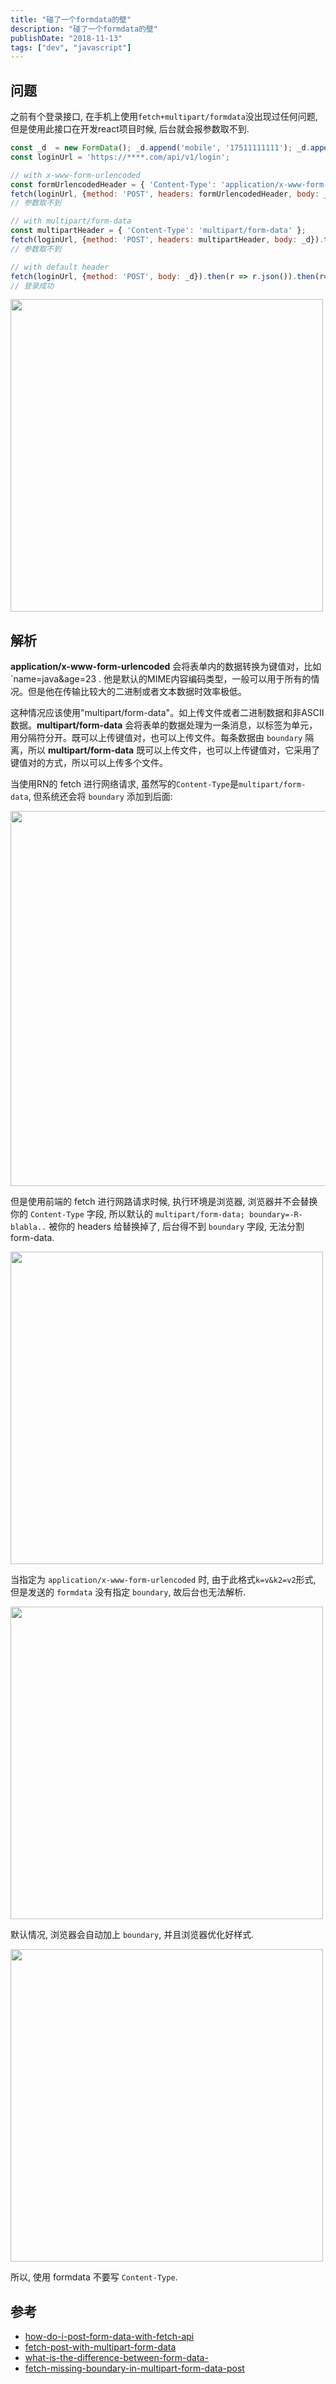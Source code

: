 ```yaml
---
title: "碰了一个formdata的壁"
description: "碰了一个formdata的壁"
publishDate: "2018-11-13"
tags: ["dev", "javascript"]
---
```


## 问题

之前有个登录接口, 在手机上使用`fetch+multipart/formdata`没出现过任何问题, 但是使用此接口在开发react项目时候, 后台就会报参数取不到.


```javascript
const _d  = new FormData(); _d.append('mobile', '17511111111'); _d.append('verifycode', '1234');
const loginUrl = 'https://****.com/api/v1/login';

// with x-www-form-urlencoded
const formUrlencodedHeader = { 'Content-Type': 'application/x-www-form-urlencoded' };
fetch(loginUrl, {method: 'POST', headers: formUrlencodedHeader, body: _d}).then(r => r.json()).then(r=>console.log(r));
// 参数取不到

// with multipart/form-data
const multipartHeader = { 'Content-Type': 'multipart/form-data' };
fetch(loginUrl, {method: 'POST', headers: multipartHeader, body: _d}).then(r => r.json()).then(r=>console.log(r));
// 参数取不到

// with default header
fetch(loginUrl, {method: 'POST', body: _d}).then(r => r.json()).then(r=>console.log(r));
// 登录成功
```

<img src="https://raw.githubusercontent.com/FaiChou/faichou.github.io/master/img/1542121399093.png" width="500" />



## 解析

**application/x-www-form-urlencoded** 会将表单内的数据转换为键值对，比如`name=java&age=23 . 他是默认的MIME内容编码类型，一般可以用于所有的情况。但是他在传输比较大的二进制或者文本数据时效率极低。

这种情况应该使用"multipart/form-data"。如上传文件或者二进制数据和非ASCII数据。**multipart/form-data** 会将表单的数据处理为一条消息，以标签为单元，用分隔符分开。既可以上传键值对，也可以上传文件。每条数据由 `boundary` 隔离，所以 **multipart/form-data** 既可以上传文件，也可以上传键值对，它采用了键值对的方式，所以可以上传多个文件。

当使用RN的 fetch 进行网络请求, 虽然写的`Content-Type`是`multipart/form-data`, 但系统还会将 `boundary` 添加到后面:

<img src="https://raw.githubusercontent.com/FaiChou/faichou.github.io/master/img/1542120732933.png" width="600" />

但是使用前端的 fetch 进行网路请求时候, 执行环境是浏览器, 浏览器并不会替换你的 `Content-Type` 字段, 所以默认的 `multipart/form-data; boundary=-R-blabla..` 被你的 headers 给替换掉了, 后台得不到 `boundary` 字段, 无法分割 form-data.

<img src="https://raw.githubusercontent.com/FaiChou/faichou.github.io/master/img/1542121217972.png" width="500" />


当指定为 `application/x-www-form-urlencoded` 时, 由于此格式`k=v&k2=v2`形式, 但是发送的 `formdata` 没有指定 `boundary`, 故后台也无法解析.

<img src="https://raw.githubusercontent.com/FaiChou/faichou.github.io/master/img/1542121514843.png" width="500" />


默认情况, 浏览器会自动加上 `boundary`, 并且浏览器优化好样式.

<img src="https://raw.githubusercontent.com/FaiChou/faichou.github.io/master/img/1542121279676.png" width="500" />


所以, 使用 formdata 不要写 `Content-Type`.


## 参考

- [how-do-i-post-form-data-with-fetch-api](https://stackoverflow.com/questions/46640024/how-do-i-post-form-data-with-fetch-api)
- [fetch-post-with-multipart-form-data](https://stackoverflow.com/questions/35192841/fetch-post-with-multipart-form-data)
- [what-is-the-difference-between-form-data-](https://stackoverflow.com/questions/26723467/what-is-the-difference-between-form-data-x-www-form-urlencoded-and-raw-in-the-p)
- [fetch-missing-boundary-in-multipart-form-data-post](https://stackoverflow.com/questions/39280438/fetch-missing-boundary-in-multipart-form-data-post)


